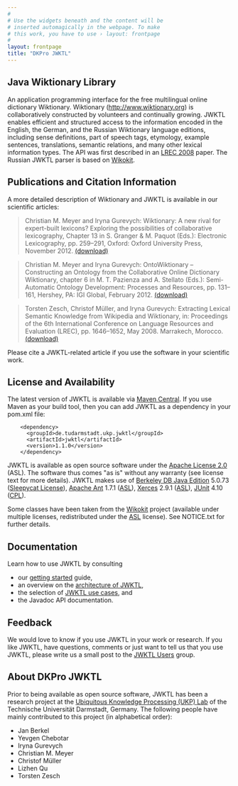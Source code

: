 ```yaml
---
#
# Use the widgets beneath and the content will be
# inserted automagically in the webpage. To make
# this work, you have to use › layout: frontpage
#
layout: frontpage
title: "DKPro JWKTL"
---
```


Java Wiktionary Library
-----------------------

An application programming interface for the free multilingual online dictionary Wiktionary. Wiktionary (<http://www.wiktionary.org>) is collaboratively constructed by volunteers and continually growing. JWKTL enables efficient and structured access to the information encoded in the English, the German, and the Russian Wiktionary language editions, including sense definitions, part of speech tags, etymology, example sentences, translations, semantic relations, and many other lexical information types. The API was first described in an [LREC 2008](http://www.ukp.tu-darmstadt.de/fileadmin/user_upload/Group_UKP/publikationen/2008/lrec08_camera_ready.pdf) paper. The Russian JWKTL parser is based on [Wikokit](https://github.com/componavt/wikokit).


Publications and Citation Information
-------------------------------------

A more detailed description of Wiktionary and JWKTL is available in our scientific articles:

> Christian M. Meyer and Iryna Gurevych: Wiktionary: A new rival for expert-built lexicons? Exploring the possibilities of collaborative lexicography, Chapter 13 in S. Granger & M. Paquot (Eds.): Electronic Lexicography, pp. 259–291, Oxford: Oxford University Press, November 2012. [(download)](http://www.ukp.tu-darmstadt.de/publications/details/?no_cache=1&tx_bibtex_pi1%5Bpub_id%5D=TUD-CS-2012-0008)   
   
> Christian M. Meyer and Iryna Gurevych: OntoWiktionary – Constructing an Ontology from the Collaborative Online Dictionary Wiktionary, chapter 6 in M. T. Pazienza and A. Stellato (Eds.): Semi-Automatic Ontology Development: Processes and Resources, pp. 131–161, Hershey, PA: IGI Global, February 2012. [(download)](http://www.ukp.tu-darmstadt.de/publications/details/?no_cache=1&tx_bibtex_pi1%5Bpub_id%5D=TUD-CS-2011-0202)   
   
> Torsten Zesch, Christof Müller, and Iryna Gurevych: Extracting Lexical Semantic Knowledge from Wikipedia and Wiktionary, in: Proceedings of the 6th International Conference on Language Resources and Evaluation (LREC), pp. 1646–1652, May 2008. Marrakech, Morocco. [(download)](http://www.ukp.tu-darmstadt.de/publications/details/?no_cache=1&tx_bibtex_pi1%5Bpub_id%5D=TUD-CS-2008-4)

Please cite a JWKTL-related article if you use the software in your scientific work. 


License and Availability
------------------------

The latest version of JWKTL is available via [Maven Central](http://search.maven.org/#search%7Cga%7C1%7Ca%3A%22jwktl%22). If you use Maven as your build tool, then you can add JWKTL as a dependency in your pom.xml file:

		<dependency>
		  <groupId>de.tudarmstadt.ukp.jwktl</groupId>
		  <artifactId>jwktl</artifactId>
		  <version>1.1.0</version>
		</dependency>

JWKTL is available as open source software under the [Apache License 2.0](http://www.apache.org/licenses/LICENSE-2.0) (ASL). The software thus comes "as is" without any warranty (see license text for more details). JWKTL makes use of [Berkeley DB Java Edition](http://www.oracle.com/technetwork/products/berkeleydb/downloads/index-098622.html) 5.0.73 ([Sleepycat License](http://download.oracle.com/maven/com/sleepycat/je/license.txt)), [Apache Ant](http://archive.apache.org/dist/ant/source/) 1.7.1 ([ASL](http://www.apache.org/licenses/LICENSE-2.0)), [Xerces](http://xerces.apache.org/xerces2-j/) 2.9.1 ([ASL](http://www.apache.org/licenses/LICENSE-2.0)), [JUnit](http://junit.org/) 4.10 ([CPL](http://www.opensource.org/licenses/cpl1.0.txt)).

Some classes have been taken from the [Wikokit](http://code.google.com/p/wikokit/) project (available under multiple licenses, redistributed under the [ASL](http://www.apache.org/licenses/LICENSE-2.0) license). See NOTICE.txt for further details. 


Documentation
-------------

Learn how to use JWKTL by consulting

* our [getting started](/dkpro-jwktl/documentation/getting-started/) guide,
* an overview on the [architecture of JWKTL](/dkpro-jwktl/documentation/architecture/),
* the selection of [JWKTL use cases](/dkpro-jwktl/documentation/use-cases/), and
* the Javadoc API documentation. 


Feedback
--------

We would love to know if you use JWKTL in your work or research. If you like JWKTL, have questions, comments or just want to tell us that you use JWKTL, please write us a small post to the [JWKTL Users](https://groups.google.com/forum/#!forum/jwktl-users) group. 


About DKPro JWKTL
-----------------

Prior to being available as open source software, JWKTL has been a research project at the [Ubiquitous Knowledge Processing (UKP) Lab](http://www.ukp.tu-darmstadt.de/) of the Technische Universität Darmstadt, Germany. The following people have mainly contributed to this project (in alphabetical order):

* Jan Berkel
* Yevgen Chebotar
* Iryna Gurevych
* Christian M. Meyer
* Christof Müller
* Lizhen Qu
* Torsten Zesch 

